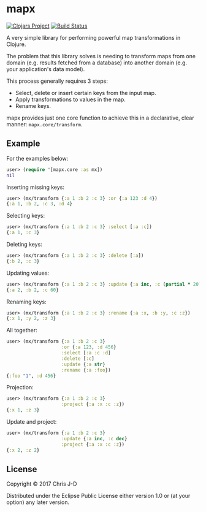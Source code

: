 # mapx

[![Clojars Project](https://img.shields.io/clojars/v/chrisjd/mapx.svg)](https://clojars.org/chrisjd/mapx)
[![Build Status](https://travis-ci.org/chrisjd-uk/mapx.svg?branch=master)](https://travis-ci.org/chrisjd-uk/mapx)

A very simple library for performing powerful map transformations in
Clojure.

The problem that this library solves is needing to transform maps from
one domain (e.g. results fetched from a database) into another domain
(e.g. your application's data model).

This process generally requires 3 steps:

- Select, delete or insert certain keys from the input map.
- Apply transformations to values in the map.
- Rename keys.

mapx provides just one core function to achieve this in a declarative,
clear manner: `mapx.core/transform`.


## Example

For the examples below:

```clojure
user> (require '[mapx.core :as mx])
nil
```

Inserting missing keys:

``` clojure
user> (mx/transform {:a 1 :b 2 :c 3} :or {:a 123 :d 4})
{:a 1, :b 2, :c 3, :d 4}
```

Selecting keys:

```clojure
user> (mx/transform {:a 1 :b 2 :c 3} :select [:a :c])
{:a 1, :c 3}
```

Deleting keys:

```clojure
user> (mx/transform {:a 1 :b 2 :c 3} :delete [:a])
{:b 2, :c 3}
```

Updating values:

```clojure
user> (mx/transform {:a 1 :b 2 :c 3} :update {:a inc, :c (partial * 20)})
{:a 2, :b 2, :c 60}
```

Renaming keys:

```clojure
user> (mx/transform {:a 1 :b 2 :c 3} :rename {:a :x, :b :y, :c :z})
{:x 1, :y 2, :z 3}
```

All together:

```clojure
user> (mx/transform {:a 1 :b 2 :c 3}
                    :or {:a 123, :d 456}
                    :select [:a :c :d]
                    :delete [:c]
                    :update {:a str}
                    :rename {:a :foo})
{:foo "1", :d 456}
```

Projection:

``` clojure
user> (mx/transform {:a 1 :b 2 :c 3}
                    :project {:a :x :c :z})
{:x 1, :z 3}
```

Update and project:

``` clojure
user> (mx/transform {:a 1 :b 2 :c 3}
                    :update {:a inc, :c dec}
                    :project {:a :x :c :z})
{:x 2, :z 2}
```


## License

Copyright © 2017 Chris J-D

Distributed under the Eclipse Public License either version 1.0 or (at
your option) any later version.
